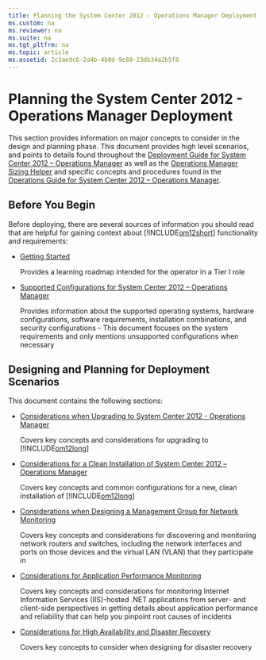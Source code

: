 ```yaml
---
title: Planning the System Center 2012 - Operations Manager Deployment
ms.custom: na
ms.reviewer: na
ms.suite: na
ms.tgt_pltfrm: na
ms.topic: article
ms.assetid: 2c3ae9c6-2d4b-4b0d-9c88-23db34a2b5f8
---
```

# Planning the System Center 2012 - Operations Manager Deployment
This section provides information on major concepts to consider in the design and planning phase. This document provides high level scenarios, and points to details found throughout the [Deployment Guide for System Center 2012 – Operations Manager](http://go.microsoft.com/fwlink/p/?LinkID=213291) as well as the [Operations Manager Sizing Helper](http://go.microsoft.com/fwlink/?LinkId=231853) and specific concepts and procedures found in the [Operations Guide for System Center 2012 – Operations Manager](http://go.microsoft.com/fwlink/p/?LinkID=207751).

## Before You Begin
Before deploying, there are several sources of information you should read that are helpful for gaining context about [!INCLUDE[om12short](Token/om12short_md.md)] functionality and requirements:

-   [Getting Started](assetId:///78fae5f9-1e9f-409a-9760-976aa419affc)

    Provides a learning roadmap intended for the operator in a Tier I role

-   [Supported Configurations for System Center 2012 – Operations Manager](assetId:///56d0b6b3-44ae-4663-bc43-29fcedb4058f)

    Provides information about the supported operating systems, hardware configurations, software requirements, installation combinations, and security configurations \- This document focuses on the system requirements and only mentions unsupported configurations when necessary

## Designing and Planning for Deployment Scenarios
This document contains the following sections:

-   [Considerations when Upgrading to System Center 2012 \- Operations Manager](assetId:///c8df800c-8197-41cd-9611-2943bc3a0508)

    Covers key concepts and considerations for upgrading to [!INCLUDE[om12long](Token/om12long_md.md)]

-   [Considerations for a Clean Installation of System Center 2012 – Operations Manager](assetId:///8e6033b2-9f4e-4b2b-8deb-b303f83f935a)

    Covers key concepts and common configurations for a new, clean installation of [!INCLUDE[om12long](Token/om12long_md.md)]

-   [Considerations when Designing a Management Group for Network Monitoring](assetId:///50d910ac-cb58-4798-9258-4359e44cbc7d)

    Covers key concepts and considerations for discovering and monitoring network routers and switches, including the network interfaces and ports on those devices and the virtual LAN \(VLAN\) that they participate in

-   [Considerations for Application Performance Monitoring](assetId:///e2d2a6b7-74b3-4d64-af23-3349c4195fb6)

    Covers key concepts and considerations for monitoring Internet Information Services \(IIS\)\-hosted .NET applications from server\- and client\-side perspectives in getting details about application performance and reliability that can help you pinpoint root causes of incidents

-   [Considerations for High Availability and Disaster Recovery](assetId:///864d988e-1d0b-459f-9d95-65b6bfe022e1)

    Covers key concepts to consider when designing for disaster recovery


